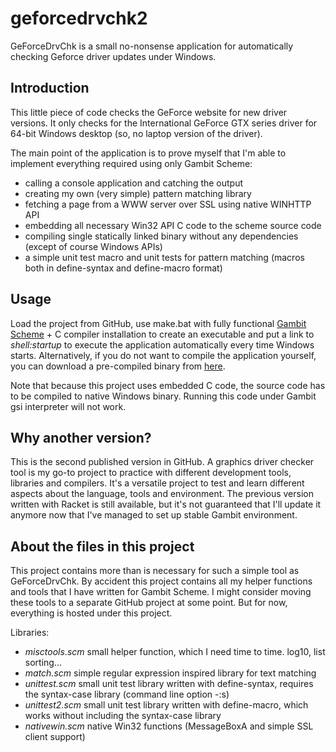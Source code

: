# geforcedrvchk2
GeForceDrvChk is a small no-nonsense application for automatically checking Geforce driver updates under Windows.

## Introduction
This little piece of code checks the GeForce website for new driver versions. It only checks for the International GeForce GTX series driver for 64-bit Windows desktop (so, no laptop version of the driver).

The main point of the application is to prove myself that I'm able to implement everything required using only Gambit Scheme:

- calling a console application and catching the output
- creating my own (very simple) pattern matching library
- fetching a page from a WWW server over SSL using native WINHTTP API
- embedding all necessary Win32 API C code to the scheme source code
- compiling single statically linked binary without any dependencies (except of course Windows APIs)
- a simple unit test macro and unit tests for pattern matching (macros both in define-syntax and define-macro format)

## Usage

Load the project from GitHub, use make.bat with fully functional [Gambit Scheme](https://github.com/gambit/gambit) + C compiler installation to create an executable and put a link to *shell:startup* to execute the application automatically every time Windows starts. Alternatively, if you do not want to compile the application yourself, you can download a pre-compiled binary from [here](https://github.com/mattijk/geforcedrvchk2/releases).

Note that because this project uses embedded C code, the source code has to be compiled to native Windows binary. Running this code under Gambit gsi interpreter will not work.

## Why another version?

This is the second published version in GitHub. A graphics driver checker tool is my go-to project to practice with different development tools, libraries and compilers. It's a versatile project to test and learn different aspects about the language, tools and environment. The previous version written with Racket is still available, but it's not guaranteed that I'll update it anymore now that I've managed to set up stable Gambit environment. 

## About the files in this project

This project contains more than is necessary for such a simple tool as GeForceDrvChk. By accident this project contains all my helper functions and tools that I have written for Gambit Scheme. I might consider moving these tools to a separate GitHub project at some point. But for now, everything is hosted under this project.

Libraries:

- *misctools.scm* small helper function, which I need time to time. log10, list sorting...
- *match.scm* simple regular expression inspired library for text matching
- *unittest.scm* small unit test library written with define-syntax, requires the syntax-case library (command line option -:s)
- *unittest2.scm* small unit test library written with define-macro, which works without including the syntax-case library
- *nativewin.scm* native Win32 functions (MessageBoxA and simple SSL client support)
